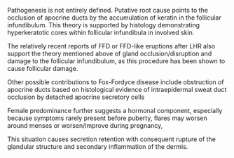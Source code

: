 Pathogenesis is not entirely defined. Putative root cause points to the occlusion of apocrine ducts by the accumulation of keratin in the follicular infundibulum. This theory is supported by histology demonstrating hyperkeratotic cores within follicular infundibula in involved skin.

The relatively recent reports of FFD or FFD-like eruptions after LHR also support the theory mentioned above of gland occlusion/disruption and damage to the follicular infundibulum, as this procedure has been shown to cause follicular damage.

Other possible contributions to Fox-Fordyce disease include obstruction of apocrine ducts based on histological evidence of intraepidermal sweat duct occlusion by detached apocrine secretory cells

Female predominance further suggests a hormonal component, especially because symptoms rarely present before puberty, flares may worsen around menses or worsen/improve during pregnancy,

This situation causes secretion retention with consequent rupture of the glandular structure and secondary inflammation of the dermis.
